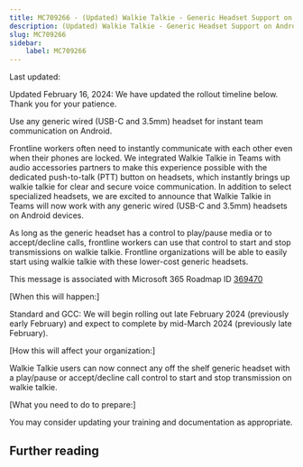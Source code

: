 ```yaml
---
title: MC709266 - (Updated) Walkie Talkie - Generic Headset Support on Android
description: (Updated) Walkie Talkie - Generic Headset Support on Android
slug: MC709266
sidebar:
    label: MC709266
---
```



Last updated: 

<p>Updated February 16, 2024: We have updated the rollout timeline below. Thank you for your patience.</p><p>Use any generic wired (USB-C and 3.5mm) headset for instant team communication on Android.<br></p><p>
</p><p>Frontline workers often need to instantly communicate with each other even when their phones are locked. We integrated Walkie Talkie in Teams with audio accessories partners to make this experience possible with the dedicated push-to-talk (PTT) button on headsets, which instantly brings up walkie talkie for clear and secure voice communication. In addition to select specialized headsets, we are excited to announce that Walkie Talkie in Teams will now work with any generic wired (USB-C and 3.5mm) headsets on Android devices.&nbsp;<br></p><p>As long as the generic headset has a control to play/pause media or to accept/decline calls, frontline workers can use that control to start and stop transmissions on walkie talkie. Frontline organizations will be able to easily start using walkie talkie with these lower-cost generic headsets.</p><p>This message is associated with Microsoft 365 Roadmap ID <a href="https://www.microsoft.com/microsoft-365/roadmap?rtc=1%26filters=&amp;searchterms=369470" target="_blank">369470</a></p><p>[When this will happen:]<br></p><p>Standard and GCC: We will begin rolling out late February 2024 (previously early February) and expect to complete by mid-March 2024 (previously late February).</p><p>[How this will affect your organization:]<br></p><p>Walkie Talkie users can now connect any off the shelf generic headset with a play/pause or accept/decline call control to start and stop transmission on walkie talkie.&nbsp;&nbsp;</p><p>[What you need to do to prepare:]<br></p><p>You may consider updating your training and documentation as appropriate.</p>

## Further reading
